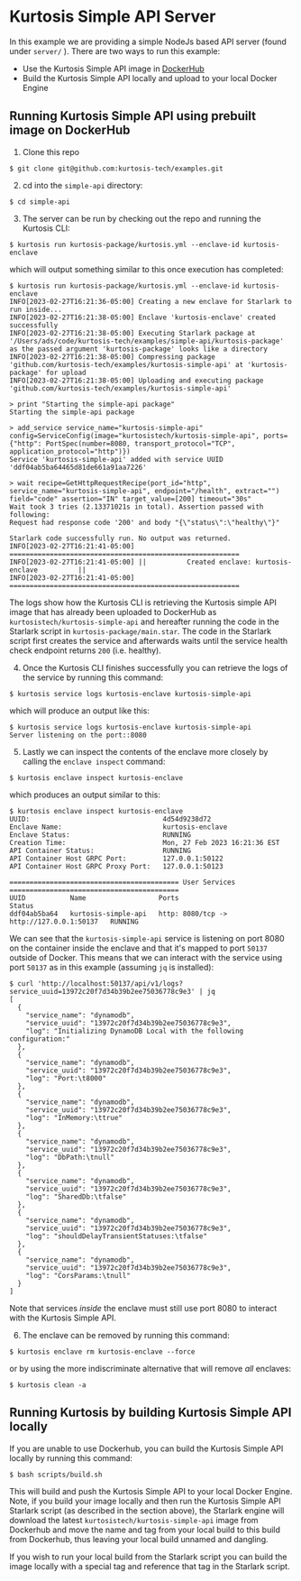 # Kurtosis Simple API Server

In this example we are providing a simple NodeJs based API server (found under `server/` ). There are two ways to run this example:

* Use the Kurtosis Simple API image in [DockerHub](https://hub.docker.com/repository/docker/kurtosistech/kurtosis-simple-api)
* Build the Kurtosis Simple API locally and upload to your local Docker Engine

## Running Kurtosis Simple API using prebuilt image on DockerHub

1. Clone this repo

```shell
$ git clone git@github.com:kurtosis-tech/examples.git
```

2. cd into the `simple-api` directory:

```shell
$ cd simple-api
```
3. The server can be run by checking out the repo and running the Kurtosis CLI:

```shell
$ kurtosis run kurtosis-package/kurtosis.yml --enclave-id kurtosis-enclave
```

which will output something similar to this once execution has completed:

```shell
$ kurtosis run kurtosis-package/kurtosis.yml --enclave-id kurtosis-enclave
INFO[2023-02-27T16:21:36-05:00] Creating a new enclave for Starlark to run inside... 
INFO[2023-02-27T16:21:38-05:00] Enclave 'kurtosis-enclave' created successfully 
INFO[2023-02-27T16:21:38-05:00] Executing Starlark package at '/Users/ads/code/kurtosis-tech/examples/simple-api/kurtosis-package' as the passed argument 'kurtosis-package' looks like a directory 
INFO[2023-02-27T16:21:38-05:00] Compressing package 'github.com/kurtosis-tech/examples/kurtosis-simple-api' at 'kurtosis-package' for upload 
INFO[2023-02-27T16:21:38-05:00] Uploading and executing package 'github.com/kurtosis-tech/examples/kurtosis-simple-api' 

> print "Starting the simple-api package"
Starting the simple-api package

> add_service service_name="kurtosis-simple-api" config=ServiceConfig(image="kurtosistech/kurtosis-simple-api", ports={"http": PortSpec(number=8080, transport_protocol="TCP", application_protocol="http")})
Service 'kurtosis-simple-api' added with service UUID 'ddf04ab5ba64465d81de661a91aa7226'

> wait recipe=GetHttpRequestRecipe(port_id="http", service_name="kurtosis-simple-api", endpoint="/health", extract="") field="code" assertion="IN" target_value=[200] timeout="30s"
Wait took 3 tries (2.13371021s in total). Assertion passed with following:
Request had response code '200' and body "{\"status\":\"healthy\"}"

Starlark code successfully run. No output was returned.
INFO[2023-02-27T16:21:41-05:00] ========================================================= 
INFO[2023-02-27T16:21:41-05:00] ||          Created enclave: kurtosis-enclave          || 
INFO[2023-02-27T16:21:41-05:00] ========================================================= 

```

The logs show how the Kurtosis CLI is retrieving the Kurtosis simple API image that has already been uploaded to DockerHub 
as `kurtosistech/kurtosis-simple-api` and hereafter running the code in the Starlark script in `kurtosis-package/main.star`.
The code in the Starlark script first creates the service and afterwards waits until the service health check endpoint returns `200` (i.e. healthy).

4. Once the Kurtosis CLI finishes successfully you can retrieve the logs of the service by running this command:  

```shell
$ kurtosis service logs kurtosis-enclave kurtosis-simple-api
```

which will produce an output like this:

```shell
$ kurtosis service logs kurtosis-enclave kurtosis-simple-api
Server listening on the port::8080
```

5. Lastly we can inspect the contents of the enclave more closely by calling the `enclave inspect` command:

```shell
$ kurtosis enclave inspect kurtosis-enclave
```

which produces an output similar to this:

```shell
$ kurtosis enclave inspect kurtosis-enclave
UUID:                                 4d54d9238d72
Enclave Name:                         kurtosis-enclave
Enclave Status:                       RUNNING
Creation Time:                        Mon, 27 Feb 2023 16:21:36 EST
API Container Status:                 RUNNING
API Container Host GRPC Port:         127.0.0.1:50122
API Container Host GRPC Proxy Port:   127.0.0.1:50123

========================================== User Services ==========================================
UUID           Name                  Ports                                      Status
ddf04ab5ba64   kurtosis-simple-api   http: 8080/tcp -> http://127.0.0.1:50137   RUNNING
```

We can see that the `kurtosis-simple-api` service is listening on port 8080 on the container inside the enclave 
and that it's mapped to port `50137` outside of Docker.
This means that we can interact with the service using port `50137` as in this example (assuming `jq` is installed):

```shell
$ curl 'http://localhost:50137/api/v1/logs?service_uuid=13972c20f7d34b39b2ee75036778c9e3' | jq 
[
  {
    "service_name": "dynamodb",
    "service_uuid": "13972c20f7d34b39b2ee75036778c9e3",
    "log": "Initializing DynamoDB Local with the following configuration:"
  },
  {
    "service_name": "dynamodb",
    "service_uuid": "13972c20f7d34b39b2ee75036778c9e3",
    "log": "Port:\t8000"
  },
  {
    "service_name": "dynamodb",
    "service_uuid": "13972c20f7d34b39b2ee75036778c9e3",
    "log": "InMemory:\ttrue"
  },
  {
    "service_name": "dynamodb",
    "service_uuid": "13972c20f7d34b39b2ee75036778c9e3",
    "log": "DbPath:\tnull"
  },
  {
    "service_name": "dynamodb",
    "service_uuid": "13972c20f7d34b39b2ee75036778c9e3",
    "log": "SharedDb:\tfalse"
  },
  {
    "service_name": "dynamodb",
    "service_uuid": "13972c20f7d34b39b2ee75036778c9e3",
    "log": "shouldDelayTransientStatuses:\tfalse"
  },
  {
    "service_name": "dynamodb",
    "service_uuid": "13972c20f7d34b39b2ee75036778c9e3",
    "log": "CorsParams:\tnull"
  }
]
```

Note that services _inside_ the enclave must still use port 8080 to interact with the Kurtosis Simple API.

6. The enclave can be removed by running this command:

```shell
$ kurtosis enclave rm kurtosis-enclave --force
```

or by using the more indiscriminate alternative that will remove _all_ enclaves:

```shell
$ kurtosis clean -a
```
## Running Kurtosis by building Kurtosis Simple API locally

If you are unable to use Dockerhub, you can build the Kurtosis Simple API locally by running this command:

```shell
$ bash scripts/build.sh 
```

This will build and push the Kurtosis Simple API to your local Docker Engine. 
Note, if you build your image locally and then run the Kurtosis Simple API Starlark script (as described in the section above),
the Starlark engine will download the latest `kurtosistech/kurtosis-simple-api` image from Dockerhub and 
move the name and tag from your local build to this build from Dockerhub, thus leaving your local build unnamed and dangling.

If you wish to run your local build from the Starlark script you can build the image locally with a special tag and reference that tag in the Starlark script.

